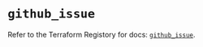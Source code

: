 # `github_issue`

Refer to the Terraform Registory for docs: [`github_issue`](https://registry.terraform.io/providers/integrations/github/5.31.0/docs/resources/issue).
